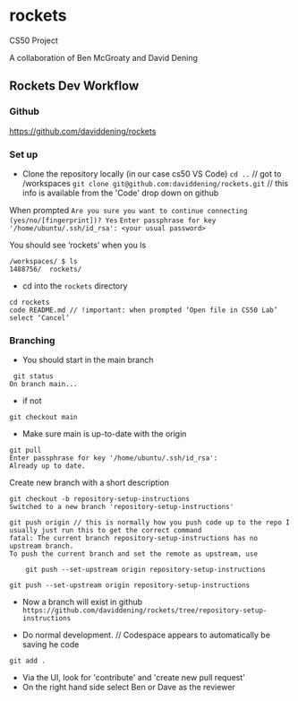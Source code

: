 # rockets
CS50 Project

A collaboration of Ben McGroaty and David Dening

## Rockets Dev Workflow

### Github
https://github.com/daviddening/rockets

### Set up
- Clone the repository locally (in our case cs50 VS Code)
`cd ..` //  got to /workspaces
`git clone git@github.com:daviddening/rockets.git` // this info is available from the 'Code' drop down on github

When prompted
`Are you sure you want to continue connecting (yes/no/[fingerprint])? Yes`
`Enter passphrase for key '/home/ubuntu/.ssh/id_rsa': <your usual password>`

You should see ‘rockets’ when you ls

```
/workspaces/ $ ls
1488756/  rockets/
```

- cd into the `rockets` directory
```
cd rockets
code README.md // !important: when prompted ‘Open file in CS50 Lab’  select ‘Cancel’
```

### Branching
- You should start in the main branch
```
 git status
On branch main...
```
- if not
```
git checkout main
```

- Make sure main is up-to-date with the origin
```
git pull
Enter passphrase for key '/home/ubuntu/.ssh/id_rsa':
Already up to date.
```

Create new branch with a short description
```
git checkout -b repository-setup-instructions
Switched to a new branch 'repository-setup-instructions'

git push origin // this is normally how you push code up to the repo I usually just run this to get the correct command
fatal: The current branch repository-setup-instructions has no upstream branch.
To push the current branch and set the remote as upstream, use

    git push --set-upstream origin repository-setup-instructions

git push --set-upstream origin repository-setup-instructions
```
- Now a branch will exist in github
`https://github.com/daviddening/rockets/tree/repository-setup-instructions`

- Do normal development. // Codespace appears to automatically be saving he code
```
git add .
```
- Via the UI, look for 'contribute' and 'create new pull request'
- On the right hand side select Ben or Dave as the reviewer

